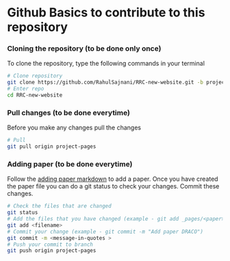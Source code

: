 # Github Basics to contribute to this repository





### Cloning the repository (to be done only once)

To clone the repository, type the following commands in your terminal

```bash
# Clone repository
git clone https://github.com/RahulSajnani/RRC-new-website.git -b project-pages
# Enter repo
cd RRC-new-website
```



### Pull changes (to be done everytime)

Before you make any changes pull the changes

```bash
# Pull
git pull origin project-pages
```



### Adding paper (to be done everytime)

Follow the [adding paper markdown](./Adding-paper.md) to add a paper. Once you have created the paper file you can do a git status to check your changes. Commit these changes.

```bash
# Check the files that are changed
git status
# Add the files that you have changed (example - git add _pages/<paper>.md)
git add <filename>
# Commit your change (example - git commit -m "Add paper DRACO")
git commit -m <message-in-quotes >
# Push your commit to branch
git push origin project-pages
```


